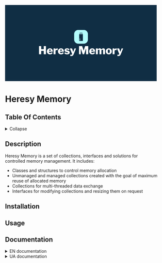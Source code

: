 <img src="docs/Images/logo.png?raw=true" alt="Heresy Memory" width="500px" height="250px"/>

# Heresy Memory

## Table Of Contents

<details>
<summary>Collapse</summary>

- [Description](#description)
- [Installation](#installation)
- [Usage](#usage)
- [Documentation](#documentation)

</details>

## Description

Heresy Memory is a set of collections, interfaces and solutions for controlled memory management. It includes:
* Classes and structures to control memory allocation
* Unmanaged and managed collections created with the goal of maximum reuse of allocated memory
* Collections for multi-threaded data exchange
* Interfaces for modifying collections and resizing them on request

## Installation

## Usage

## Documentation

<details>
<summary>EN documentation</summary>

* [Allocations](docs/en/Allocations.md)
* [Collection interfaces](docs/en/Collection%20interfaces.md)
* [MPMC Circular Buffer](docs/en/MPMC%20Circular%20Buffers.md)

</details>

<details>
<summary>UA documentation</summary>

* [Allocations](docs/ua/Allocations.md)
* [Collection interfaces](docs/ua/Collection%20interfaces.md)
* [MPMC Circular Buffer](docs/ua/MPMC%20Circular%20Buffers.md)

</details>